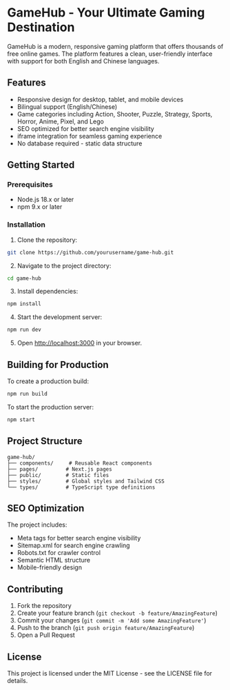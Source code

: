 # GameHub - Your Ultimate Gaming Destination

GameHub is a modern, responsive gaming platform that offers thousands of free online games. The platform features a clean, user-friendly interface with support for both English and Chinese languages.

## Features

- Responsive design for desktop, tablet, and mobile devices
- Bilingual support (English/Chinese)
- Game categories including Action, Shooter, Puzzle, Strategy, Sports, Horror, Anime, Pixel, and Lego
- SEO optimized for better search engine visibility
- iframe integration for seamless gaming experience
- No database required - static data structure

## Getting Started

### Prerequisites

- Node.js 18.x or later
- npm 9.x or later

### Installation

1. Clone the repository:
```bash
git clone https://github.com/yourusername/game-hub.git
```

2. Navigate to the project directory:
```bash
cd game-hub
```

3. Install dependencies:
```bash
npm install
```

4. Start the development server:
```bash
npm run dev
```

5. Open [http://localhost:3000](http://localhost:3000) in your browser.

## Building for Production

To create a production build:

```bash
npm run build
```

To start the production server:

```bash
npm start
```

## Project Structure

```
game-hub/
├── components/     # Reusable React components
├── pages/         # Next.js pages
├── public/        # Static files
├── styles/        # Global styles and Tailwind CSS
└── types/         # TypeScript type definitions
```

## SEO Optimization

The project includes:
- Meta tags for better search engine visibility
- Sitemap.xml for search engine crawling
- Robots.txt for crawler control
- Semantic HTML structure
- Mobile-friendly design

## Contributing

1. Fork the repository
2. Create your feature branch (`git checkout -b feature/AmazingFeature`)
3. Commit your changes (`git commit -m 'Add some AmazingFeature'`)
4. Push to the branch (`git push origin feature/AmazingFeature`)
5. Open a Pull Request

## License

This project is licensed under the MIT License - see the LICENSE file for details. 